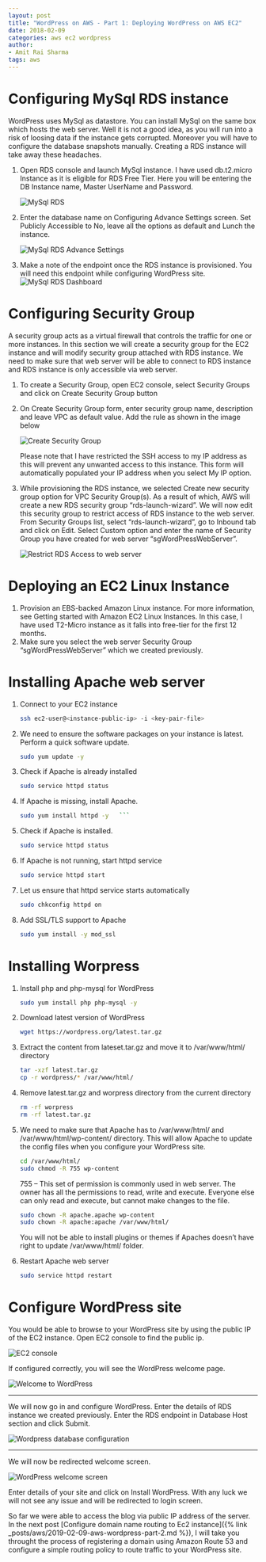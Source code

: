 ```yaml
---
layout: post
title: "WordPress on AWS - Part 1: Deploying WordPress on AWS EC2"
date: 2018-02-09
categories: aws ec2 wordpress
author:
- Amit Rai Sharma
tags: aws
---
```


# Configuring MySql RDS instance

WordPress uses MySql as datastore. You can install MySql on the same box which hosts the web server. Well it is not a good idea, as you will run into a risk of loosing data if the instance gets corrupted. Moreover you will have to configure the database snapshots manually. Creating a RDS instance will take away these headaches.

1. Open RDS console and launch MySql instance. I have used db.t2.micro Instance as it is eligible for RDS Free Tier. Here you will be entering the DB Instance name, Master UserName and Password.

   ![MySql RDS](/assets/images/rds1.png "MySql RDS")

2. Enter the database name on Configuring Advance Settings screen. Set Publicly Accessible to No, leave all the options as default and Lunch the instance.

      ![MySql RDS Advance Settings](/assets/images/rds2.png "MySql RDS Advance Settings")

3. Make a note of the endpoint once the RDS instance is provisioned. You will need this endpoint while configuring WordPress site.
      ![MySql RDS Dashboard](/assets/images/rds3.png "MySql RDS Dashboard")

# Configuring Security Group
A security group acts as a virtual firewall that controls the traffic for one or more instances. In this section we will create a security group for the EC2 instance and will modify security group attached with RDS instance. We need to make sure that web server will be able to connect to RDS instance and RDS instance is only accessible via web server.

1. To create a Security Group, open EC2 console, select Security Groups and click on Create Security Group button
2. On Create Security Group form, enter security group name, description and leave VPC as default value. Add the rule as shown in the image below

   ![Create Security Group](/assets/images/rds-sg1.png "Create Security Group")

   Please note that I have restricted the SSH access to my IP address as this will prevent any unwanted access to this instance. This form will automatically populated your IP address when you select My IP option.

3. While provisioning the RDS instance, we selected Create new security group option for VPC Security Group(s). As a result of which, AWS will create a new RDS security group “rds-launch-wizard”. We will now edit this security group to restrict access of RDS instance to the web server. From Security Groups list, select “rds-launch-wizard”,  go to Inbound tab and click on Edit. Select Custom option and enter the name of Security Group you have created for web server “sgWordPressWebServer”.

   ![Restrict RDS Access to web server](/assets/images/rds-sg2.png "Restrict RDS Access to web server")


# Deploying an EC2 Linux Instance
1. Provision an EBS-backed Amazon Linux instance. For more information, see Getting started with Amazon EC2 Linux Instances. In this case, I have used T2-Micro instance as it falls into free-tier for the first 12 months.
2. Make sure you select the web server Security Group “sgWordPressWebServer” which we created previously.

# Installing Apache web server
1. Connect to your EC2 instance
   ```bash
   ssh ec2-user@<instance-public-ip> -i <key-pair-file>
2. We need to ensure the software packages on your instance is latest. Perform a quick software update.
   ```bash
   sudo yum update -y
   ```
3. Check if  Apache is already installed
   ```bash
   sudo service httpd status
   ```
4. If Apache is missing, install Apache.
   ```bash
   sudo yum install httpd -y   ```
   ```
5. Check if Apache is installed.
   ```bash
   sudo service httpd status
   ```
6. If Apache is not running, start httpd service
   ```bash
   sudo service httpd start
   ```
7. Let us ensure that httpd service starts automatically
   ```bash
   sudo chkconfig httpd on
   ```
8. Add SSL/TLS support to Apache
   ```bash
   sudo yum install -y mod_ssl
   ```

# Installing Worpress
1. Install php and php-mysql for WordPress
   ```bash
   sudo yum install php php-mysql -y
   ```
2. Download latest version of WordPress
   ```bash
   wget https://wordpress.org/latest.tar.gz
   ```
3. Extract the content from lateset.tar.gz and move it to /var/www/html/ directory
   ```bash
   tar -xzf latest.tar.gz
   cp -r wordpress/* /var/www/html/
   ```
4. Remove latest.tar.gz and worpress directory from the current directory
   ```bash
   rm -rf worpress
   rm -rf latest.tar.gz
   ```
5. We need to make sure that Apache has to /var/www/html/ and /var/www/html/wp-content/ directory. This will allow Apache to update the config files when you configure your WordPress site.
   ```bash
   cd /var/www/html/
   sudo chmod -R 755 wp-content
   ```
   755 – This set of permission is commonly used in web server. The owner has all the permissions to read, write and execute. Everyone else can only read and execute, but cannot make changes to the file.
   ```bash
   sudo chown -R apache.apache wp-content
   sudo chown -R apache:apache /var/www/html/
   ```
   You will not be able to install plugins or themes if Apaches doesn’t have right to update /var/www/html/ folder.
   
6. Restart Apache web server
   ```bash
   sudo service httpd restart
   ```

# Configure WordPress site
You would be able to browse to your WordPress site by using the public IP of the EC2 instance. Open EC2 console to find the public ip.

![EC2 console](/assets/images/wp-ec2.png "EC2 console")


If configured correctly, you will see the WordPress welcome page.

![Welcome to WordPress](/assets/images/wp1.png "Welcome to WordPress")

---
We will now go in and configure WordPress. Enter the details of RDS instance we created previously. Enter the RDS endpoint in Database Host section and click Submit.

![Wordpress database configuration](/assets/images/wp2.png "Wordpress database configuration")

---
We will now be redirected welcome screen.

![WordPress welcome screen](/assets/images/wp3.png "WordPress welcome screen")

Enter details of your site and click on Install WordPress. With any luck we will not see any issue and will be redirected to login screen.

So far we were able to access the blog via public IP address of the server. In the next post [Configure domain name routing to Ec2 instance]({% link _posts/aws/2019-02-09-aws-wordpress-part-2.md %}), I will take you throught the process of registering a domain using Amazon Route 53 and configure a simple routing policy to route traffic to your WordPress site.

